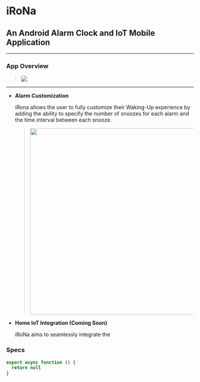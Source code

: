 # iRoNa

## An Android Alarm Clock and IoT Mobile Application

----
### App Overview

> ![](/Users/nicolastobar/desktop/irona1.png)
----
- **Alarm Customization**

   iRona allows the user to fully customize their Waking-Up experience by adding the ability to specify the number of snoozes for each alarm and the time interval between each snooze.


  > <img src="/Users/nicolastobar/desktop/irona3.png" alt="" width="500"/>


  <!-- <img src="/Users/nicolastobar/desktop/irona1.png" alt=""/>
  width="500" -->

- **Home IoT Integration (Coming Soon)**

  iRoNa aims to seamlessly integrate the




### Specs


```javascript
export async function () {
  return null
}
```
